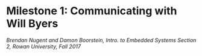 # Milestone 1: Communicating with Will Byers
*Brendan Nugent and Damon Boorstein, 
Intro. to Embedded Systems Section 2, 
Rowan University, 
Fall 2017*

